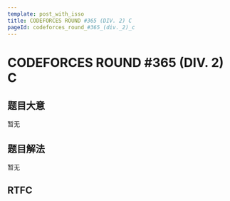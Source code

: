 ```yaml
---
template: post_with_isso
title: CODEFORCES ROUND #365 (DIV. 2) C
pageId: codeforces_round_#365_(div._2)_c
---
```


# CODEFORCES ROUND #365 (DIV. 2) C
<span id="poem"></span><script>$(function(){$.ajax('/api/poem?rnd='+Date.now()+Math.random()).done(function(data){$('#poem').text(data);});});</script>
## 题目大意
暂无

## 题目解法
暂无

## RTFC

```cpp

```
<div id="__comment"></div>

